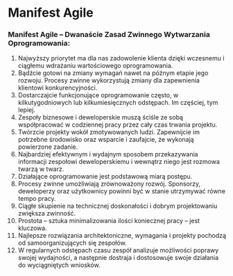 # Manifest Agile

### Manifest Agile – Dwanaście Zasad Zwinnego Wytwarzania Oprogramowania:

1. Najwyższy priorytet ma dla nas zadowolenie klienta dzięki wczesnemu i ciągłemu wdrażaniu wartościowego oprogramowania.
2. Bądźcie gotowi na zmiany wymagań nawet na późnym etapie jego rozwoju.  Procesy zwinne wykorzystują zmiany dla zapewnienia klientowi konkurencyjności.
3. Dostarczajcie funkcjonujące oprogramowanie często, w kilkutygodniowych lub kilkumiesięcznych odstępach. Im częściej, tym lepiej.
4. Zespoły biznesowe i deweloperskie muszą ściśle ze sobą współpracować w codziennej pracy przez cały czas trwania projektu.
5. Twórzcie projekty wokół zmotywowanych ludzi. Zapewnijcie im potrzebne środowisko oraz wsparcie i zaufajcie, że wykonają powierzone zadanie.
6. Najbardziej efektywnym i wydajnym sposobem przekazywania informacji zespołowi deweloperskiemu i wewnątrz niego jest rozmowa twarzą w twarz.
7. Działające oprogramowanie jest podstawową miarą postępu.
8. Procesy zwinne umożliwiają zrównoważony rozwój. Sponsorzy, deweloperzy oraz użytkownicy powinni być w stanie utrzymywać równe tempo pracy.
9. Ciągłe skupienie na technicznej doskonałości i dobrym projektowaniu zwiększa zwinność.
10. Prostota – sztuka minimalizowania ilości koniecznej pracy – jest kluczowa.
11. Najlepsze rozwiązania architektoniczne, wymagania i projekty pochodzą od samoorganizujących się zespołów.
12. W regularnych odstępach czasu zespół analizuje możliwości poprawy swojej wydajności,  a następnie dostraja i dostosowuje swoje działania do wyciągniętych wniosków.

